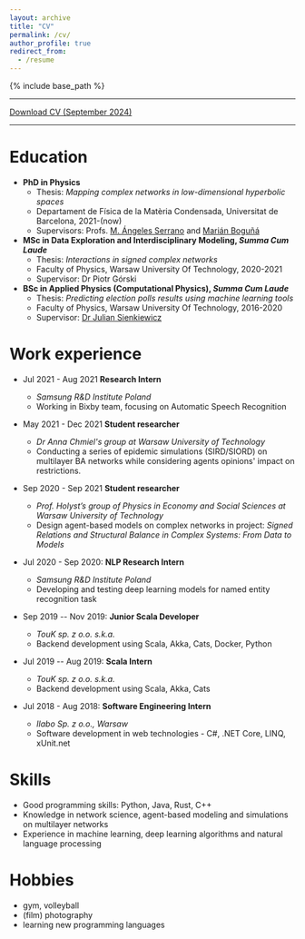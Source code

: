 ```yaml
---
layout: archive
title: "CV"
permalink: /cv/
author_profile: true
redirect_from:
  - /resume
---
```


{% include base_path %}

***

[Download CV (September 2024)](https://robertjankowski.github.io/files/cv_jankowski_sep24.pdf)

---

Education
======

* **PhD in Physics**
  * Thesis: _Mapping complex networks in low-dimensional hyperbolic spaces_
  * Departament de Física de la Matèria Condensada, Universitat de Barcelona, 2021-(now)
  * Supervisors: Profs. [M. Ángeles Serrano](http://morfeo.ffn.ub.es/~mariangeles/ws_en/index.php) and [Marián Boguñá](http://complex.ffn.ub.es/~mbogunya/index.php)
* **MSc in Data Exploration and Interdisciplinary Modeling, _Summa Cum Laude_**
  * Thesis: _Interactions in signed complex networks_ 
  * Faculty of Physics, Warsaw University Of Technology, 2020-2021
  * Supervisor: Dr Piotr Górski
* **BSc in Applied Physics (Computational Physics), _Summa Cum Laude_**
  * Thesis: _Predicting election polls results using machine learning tools_
  * Faculty of Physics, Warsaw University Of Technology, 2016-2020
  * Supervisor: [Dr Julian Sienkiewicz](http://jsienkiewicz.pl/)

Work experience
======

* Jul 2021 - Aug 2021 **Research Intern**
  * _Samsung R&D Institute Poland_
  * Working in Bixby team, focusing on Automatic Speech Recognition

* May 2021 - Dec 2021 **Student researcher**
  * _Dr Anna Chmiel's group at Warsaw University of Technology_ 
  * Conducting a series of epidemic simulations (SIRD/SIORD) on multilayer BA networks while considering agents opinions' impact on restrictions.

* Sep 2020 - Sep 2021 **Student researcher**
  * _Prof. Holyst’s group of Physics in Economy and Social Sciences at Warsaw University of Technology_ 
  * Design agent-based models on complex networks in project: _Signed Relations and Structural Balance in Complex Systems: From Data to Models_

* Jul 2020 - Sep 2020: **NLP Research Intern**
  * _Samsung R&D Institute Poland_
  * Developing and testing deep learning models for named entity recognition task

* Sep 2019 -- Nov 2019: **Junior Scala Developer**
  * _TouK sp. z o.o. s.k.a._
  * Backend development using Scala, Akka, Cats, Docker, Python
  
* Jul 2019 -- Aug 2019: **Scala Intern**
  * _TouK sp. z o.o. s.k.a._
  * Backend development using Scala, Akka, Cats

* Jul 2018 - Aug 2018: **Software Engineering Intern**
  * _Ilabo Sp. z o.o., Warsaw_
  * Software development in web technologies - C#, .NET Core, LINQ, xUnit.net
  
Skills
======

* Good programming skills: Python, Java, Rust, C++
* Knowledge in network science, agent-based modeling and simulations on multilayer networks
* Experience in machine learning, deep learning algorithms and natural language processing

Hobbies
====

* gym, volleyball
* (film) photography
* learning new programming languages